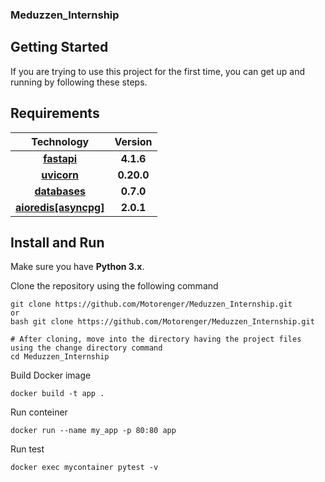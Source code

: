 ### Meduzzen_Internship

## Getting Started 

If you are trying to use this project for the first time, you can get up and running by following these steps.

## Requirements 
<div align="center">

|                          Technology                          |      Version       |
| :----------------------------------------------------------: | :----------------: |
|           [**fastapi**](https://pypi.org/project/fastapi/)          |      **4.1.6**       |
|           [**uvicorn**](https://pypi.org/project/uvicorn/)          |      **0.20.0**       |
|           [**databases**](https://pypi.org/project/databases/)        |      **0.7.0**       |
|           [**aioredis[asyncpg]**](https://pypi.org/project/aioredis/)        |      **2.0.1**       |


</div>

## Install and Run

Make sure you have **Python 3.x**.

Clone the repository using the following command

```
git clone https://github.com/Motorenger/Meduzzen_Internship.git
or 
bash git clone https://github.com/Motorenger/Meduzzen_Internship.git

# After cloning, move into the directory having the project files using the change directory command
cd Meduzzen_Internship
```

Build Docker image
```
docker build -t app .
```

Run conteiner
```
docker run --name my_app -p 80:80 app
```

Run test
```
docker exec mycontainer pytest -v
```